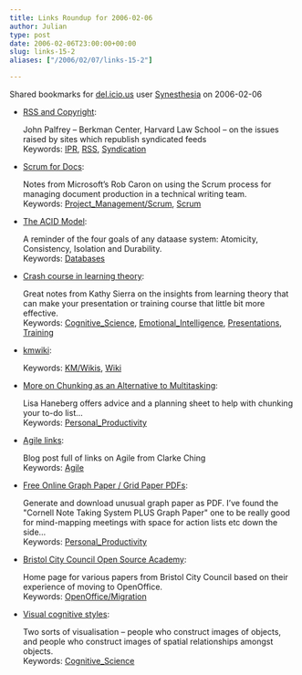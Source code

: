 ```yaml
---
title: Links Roundup for 2006-02-06
author: Julian
type: post
date: 2006-02-06T23:00:00+00:00
slug: links-15-2 
aliases: ["/2006/02/07/links-15-2"]

---
```

Shared bookmarks for [del.icio.us][1] user  [Synesthesia][2] on 2006-02-06

  * [RSS and Copyright][3]:
  
    John Palfrey &#8211; Berkman Center, Harvard Law School &#8211; on the issues raised by sites which republish syndicated feeds   
    Keywords: [IPR][4], [RSS][5], [Syndication][6]
  * [Scrum for Docs][7]:
  
    Notes from Microsoft&#8217;s Rob Caron on using the Scrum process for managing document production in a technical writing team.   
    Keywords: [Project_Management/Scrum][8], [Scrum][9]
  * [The ACID Model][10]:
  
    A reminder of the four goals of any dataase system: Atomicity, Consistency, Isolation and Durability.    
    Keywords: [Databases][11]
  * [Crash course in learning theory][12]:
  
    Great notes from Kathy Sierra on the insights from learning theory that can make your presentation or training course that little bit more effective.   
    Keywords: [Cognitive_Science][13], [Emotional_Intelligence][14], [Presentations][15], [Training][16]

  * [kmwiki][17]:
  
       
    Keywords: [KM/Wikis][18], [Wiki][19]
  * [More on Chunking as an Alternative to Multitasking][20]:
  
    Lisa Haneberg offers advice and a planning sheet to help with chunking your to-do list&#8230;   
    Keywords: [Personal_Productivity][21]
  * [Agile links][22]:
  
    Blog post full of links on Agile from Clarke Ching   
    Keywords: [Agile][23]
  * [Free Online Graph Paper / Grid Paper PDFs][24]:
  
    Generate and download unusual graph paper as PDF. I&#8217;ve found the "Cornell Note Taking System PLUS Graph Paper" one to be really good for mind-mapping meetings with space for action lists etc down the side&#8230;   
    Keywords: [Personal_Productivity][21]
  * [Bristol City Council Open Source Academy][25]:
  
    Home page for various papers from Bristol City Council based on their experience of moving to OpenOffice.   
    Keywords: [OpenOffice/Migration][26]
  * [Visual cognitive styles][27]:
  
    Two sorts of visualisation &#8211; people who construct images of objects, and people who construct images of spatial relationships amongst objects.   
    Keywords: [Cognitive_Science][13]

 [1]: https://del.icio.us/
 [2]: https://del.icio.us/synesthesia
 [3]: https://blogs.law.harvard.edu/palfrey/2006/01/17 "https://blogs.law.harvard.edu/palfrey/2006/01/17"
 [4]: https://del.icio.us/synesthesia/IPR
 [5]: https://del.icio.us/synesthesia/RSS
 [6]: https://del.icio.us/synesthesia/Syndication
 [7]: https://blogs.msdn.com/robcaron/archive/category/9880.aspx "https://blogs.msdn.com/robcaron/archive/category/9880.aspx"
 [8]: https://del.icio.us/synesthesia/Project_Management/Scrum
 [9]: https://del.icio.us/synesthesia/Scrum
 [10]: https://databases.about.com/od/specificproducts/a/acid.htm "https://databases.about.com/od/specificproducts/a/acid.htm"
 [11]: https://del.icio.us/synesthesia/Databases
 [12]: https://headrush.typepad.com/creating_passionate_users/2006/01/crash_course_in.html "https://headrush.typepad.com/creating_passionate_users/2006/01/crash_course_in.html"
 [13]: https://del.icio.us/synesthesia/Cognitive_Science
 [14]: https://del.icio.us/synesthesia/Emotional_Intelligence
 [15]: https://del.icio.us/synesthesia/Presentations
 [16]: https://del.icio.us/synesthesia/Training
 [17]: https://kmwiki.wikispaces.com/ "https://kmwiki.wikispaces.com/"
 [18]: https://del.icio.us/synesthesia/KM/Wikis
 [19]: https://del.icio.us/synesthesia/Wiki
 [20]: https://managementcraft.typepad.com/management_craft/2006/02/more_on_chunkin.html "https://managementcraft.typepad.com/management_craft/2006/02/more_on_chunkin.html"
 [21]: https://del.icio.us/synesthesia/Personal_Productivity
 [22]: https://www.clarkeching.com/2006/02/agile_links.html "https://www.clarkeching.com/2006/02/agile_links.html"
 [23]: https://del.icio.us/synesthesia/Agile
 [24]: https://www.incompetech.com/beta/plainGraphPaper/ "https://www.incompetech.com/beta/plainGraphPaper/"
 [25]: https://www.opensourceacademy.gov.uk/osa/folder.2005-09-28.8524679420/folder.2005-09-28.7241574634/ "https://www.opensourceacademy.gov.uk/osa/folder.2005-09-28.8524679420/folder.2005-09-28.7241574634/"
 [26]: https://del.icio.us/synesthesia/OpenOffice/Migration
 [27]: https://www.rzuser.uni-heidelberg.de/~x28/en/100.htm "https://www.rzuser.uni-heidelberg.de/~x28/en/100.htm"
